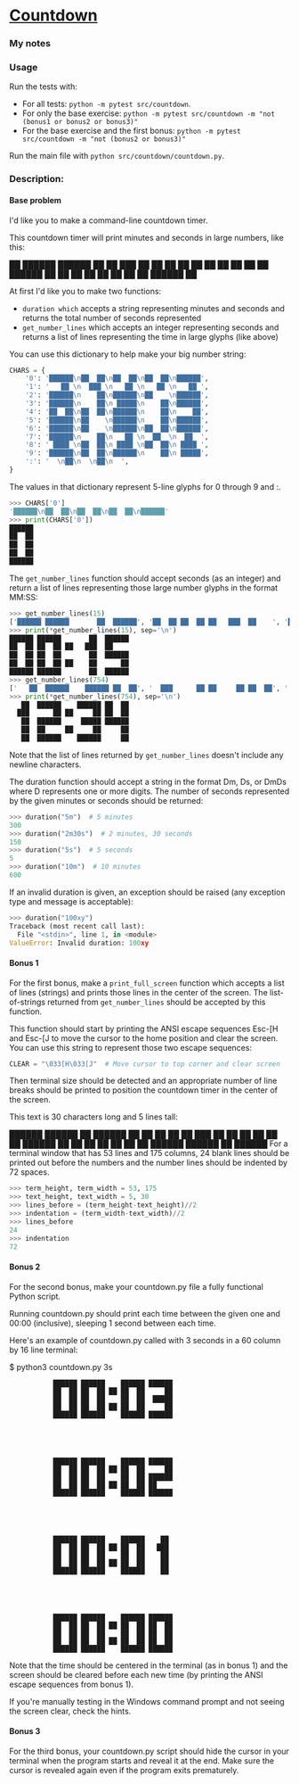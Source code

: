 # [Countdown](https://www.pythonmorsels.com/exercises/fc3be8467c634f978eae0c315f5677d1)

### My notes

### Usage
Run the tests with:
- For all tests: `python -m pytest src/countdown`.
- For only the base exercise: `python -m pytest src/countdown -m "not (bonus1 or bonus2 or bonus3)"`
- For the base exercise and the first bonus: `python -m pytest src/countdown -m "not (bonus2 or bonus3)"`

Run the main file with `python src/countdown/countdown.py`.

### Description:
#### Base problem

I'd like you to make a command-line countdown timer.

This countdown timer will print minutes and seconds in large numbers, like this:

   ██  ██████    ██████ ██  ██
  ███      ██ ██ ██  ██ ██  ██
   ██     ██     ██  ██ ██████
   ██    ██   ██ ██  ██     ██
   ██    ██      ██████     ██

At first I'd like you to make two functions:
- `duration which` accepts a string representing minutes and seconds and returns the total number of seconds represented
- `get_number_lines` which accepts an integer representing seconds and returns a list of lines representing the time in large glyphs (like above)

You can use this dictionary to help make your big number string:
```python
CHARS = {
    '0': '██████\n██  ██\n██  ██\n██  ██\n██████',
    '1': '   ██ \n  ███ \n   ██ \n   ██ \n   ██ ',
    '2': '██████\n    ██\n██████\n██    \n██████',
    '3': '██████\n    ██\n █████\n    ██\n██████',
    '4': '██  ██\n██  ██\n██████\n    ██\n    ██',
    '5': '██████\n██    \n██████\n    ██\n██████',
    '6': '██████\n██    \n██████\n██  ██\n██████',
    '7': '██████\n    ██\n   ██ \n  ██  \n  ██  ',
    '8': ' ████ \n██  ██\n ████ \n██  ██\n ████ ',
    '9': '██████\n██  ██\n██████\n    ██\n █████',
    ':': '  \n██\n  \n██\n  ',
}
```
The values in that dictionary represent 5-line glyphs for 0 through 9 and :.

```python
>>> CHARS['0']
'██████\n██  ██\n██  ██\n██  ██\n██████'
>>> print(CHARS['0'])
██████
██  ██
██  ██
██  ██
██████
```
The `get_number_lines` function should accept seconds (as an integer) and return a list of lines representing those large number glyphs in the format MM:SS:

```python
>>> get_number_lines(15)
['██████ ██████       ██  ██████', '██  ██ ██  ██ ██   ███  ██    ', '██  ██ ██  ██       ██  ██████', '██  ██ ██  ██ ██    ██      ██', '██████ ██████       ██  ██████']
>>> print(*get_number_lines(15), sep='\n')
██████ ██████       ██  ██████
██  ██ ██  ██ ██   ███  ██
██  ██ ██  ██       ██  ██████
██  ██ ██  ██ ██    ██      ██
██████ ██████       ██  ██████
>>> get_number_lines(754)
['   ██  ██████    ██████ ██  ██', '  ███      ██ ██     ██ ██  ██', '   ██  ██████     █████ ██████', '   ██  ██     ██     ██     ██', '   ██  ██████    ██████     ██']
>>> print(*get_number_lines(754), sep='\n')
   ██  ██████    ██████ ██  ██
  ███      ██ ██     ██ ██  ██
   ██  ██████     █████ ██████
   ██  ██     ██     ██     ██
   ██  ██████    ██████     ██
```
Note that the list of lines returned by `get_number_lines` doesn't include any newline characters.

The duration function should accept a string in the format Dm, Ds, or DmDs where D represents one or more digits. The number of seconds represented by the given minutes or seconds should be returned:

```python
>>> duration("5m")  # 5 minutes
300
>>> duration("2m30s")  # 2 minutes, 30 seconds
150
>>> duration("5s")  # 5 seconds
5
>>> duration("10m")  # 10 minutes
600
```
If an invalid duration is given, an exception should be raised (any exception type and message is acceptable):

```python
>>> duration("100xy")
Traceback (most recent call last):
  File "<stdin>", line 1, in <module>
ValueError: Invalid duration: 100xy
```


#### Bonus 1
For the first bonus, make a `print_full_screen` function which accepts a list of lines (strings) and prints those lines in the center of the screen. The list-of-strings returned from `get_number_lines` should be accepted by this function.

This function should start by printing the ANSI escape sequences Esc-[H and Esc-[J to move the cursor to the home position and clear the screen. You can use this string to represent those two escape sequences:

```python
CLEAR = "\033[H\033[J"  # Move cursor to top corner and clear screen
```
Then terminal size should be detected and an appropriate number of line breaks should be printed to position the countdown timer in the center of the screen.

This text is 30 characters long and 5 lines tall:

██████ ██████       ██  ██████
██  ██ ██  ██ ██   ███  ██
██  ██ ██  ██       ██  ██████
██  ██ ██  ██ ██    ██      ██
██████ ██████       ██  ██████
For a terminal window that has 53 lines and 175 columns, 24 blank lines should be printed out before the numbers and the number lines should be indented by 72 spaces.

```python
>>> term_height, term_width = 53, 175
>>> text_height, text_width = 5, 30
>>> lines_before = (term_height-text_height)//2
>>> indentation = (term_width-text_width)//2
>>> lines_before
24
>>> indentation
72
```

#### Bonus 2
For the second bonus, make your countdown.py file a fully functional Python script.

Running countdown.py should print each time between the given one and 00:00 (inclusive), sleeping 1 second between each time.

Here's an example of countdown.py called with 3 seconds in a 60 column by 16 line terminal:

$ python3 countdown.py 3s





               ██████ ██████    ██████ ██████
               ██  ██ ██  ██ ██ ██  ██     ██
               ██  ██ ██  ██    ██  ██  █████
               ██  ██ ██  ██ ██ ██  ██     ██
               ██████ ██████    ██████ ██████





               ██████ ██████    ██████ ██████
               ██  ██ ██  ██ ██ ██  ██     ██
               ██  ██ ██  ██    ██  ██ ██████
               ██  ██ ██  ██ ██ ██  ██ ██
               ██████ ██████    ██████ ██████





               ██████ ██████    ██████    ██
               ██  ██ ██  ██ ██ ██  ██   ███
               ██  ██ ██  ██    ██  ██    ██
               ██  ██ ██  ██ ██ ██  ██    ██
               ██████ ██████    ██████    ██





               ██████ ██████    ██████ ██████
               ██  ██ ██  ██ ██ ██  ██ ██  ██
               ██  ██ ██  ██    ██  ██ ██  ██
               ██  ██ ██  ██ ██ ██  ██ ██  ██
               ██████ ██████    ██████ ██████
Note that the time should be centered in the terminal (as in bonus 1) and the screen should be cleared before each new time (by printing the ANSI escape sequences from bonus 1).

If you're manually testing in the Windows command prompt and not seeing the screen clear, check the hints.

#### Bonus 3
For the third bonus, your countdown.py script should hide the cursor in your terminal when the program starts and reveal it at the end. Make sure the cursor is revealed again even if the program exits prematurely.
